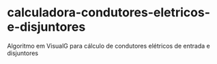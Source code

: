 # calculadora-condutores-eletricos-e-disjuntores
Algoritmo em VisualG para cálculo de condutores elétricos de entrada e disjuntores
